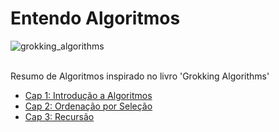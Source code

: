 # Entendo Algoritmos

![grokking_algorithms](https://user-images.githubusercontent.com/64446494/231032123-096f9883-6bdb-4812-b771-72573d33d60e.jpg)

<br>
Resumo de Algoritmos inspirado no livro 'Grokking Algorithms'
<br>

- [Cap 1: Introdução a Algoritmos](https://github.com/raquelcreis/entendendo_algoritmos/tree/main/Cap%201%20-%20Pesquisa%20Bin%C3%A1ria)
- [Cap 2: Ordenação por Seleção](https://github.com/raquelcreis/entendendo_algoritmos/tree/main/Cap%202%20-%20Ordena%C3%A7%C3%A3o%20por%20Sele%C3%A7%C3%A3o)
- [Cap 3: Recursão](https://github.com/raquelcreis/entendendo_algoritmos/tree/main/Cap%203%20-%20Recurs%C3%A3o)

